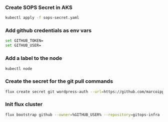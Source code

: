 ### Create SOPS Secret in AKS
``` bash
kubectl apply -f sops-secret.yaml
```

### Add github credentials as env vars
``` bash
set GITHUB_TOKEN=
set GITHUB_USER=
```

### Add a label to the node
``` bash
kubectl node
```

### Create the secret for the git pull commands
``` bash
flux create secret git wordpress-auth --url=https://github.com/marcoippel/k8s-wordpress --username=%GITHUB_USER% --password=%GITHUB_TOKEN%
```

### Init flux cluster
``` bash
flux bootstrap github --owner=%GITHUB_USER% --repository=gitops-infra --branch=main --path=./clusters/gitops-cluster --personal
```